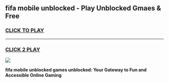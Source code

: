 
## fifa mobile unblocked - Play Unblocked Gmaes & Free
<h3>
<a href="https://news.freeplayer.one?title=fifa_mobile_unblocked&ref=23F">CLICK TO PLAY</a></h3>
<hr>

<h3>
<a href="https://news.freeplayer.one?title=fifa_mobile_unblocked&ref=23F">CLICK 2 PLAY</a>
  
</h3>

<a href="https://news.freeplayer.one?title=fifa_mobile_unblocked&ref=23F/"><img src="https://clearcache.store/games.png"></a>


**fifa mobile unblocked games unblocked: Your Gateway to Fun and Accessible Online Gaming**
